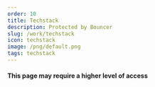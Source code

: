 ```yaml
---
order: 10
title: Techstack
description: Protected by Bouncer
slug: /work/techstack
icon: techstack
image: /png/default.png
tags: techstack
---
```


#### This page may require a higher level of access
